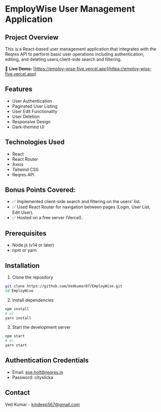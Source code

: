 # EmployWise User Management Application

## Project Overview
This is a React-based user management application that integrates with the Reqres API to perform basic user operations including authentication, editing, and deleting users,client-side search and filtering.

🔗 **Live Demo:** [https://employ-wise-five.vercel.app](https://employ-wise-five.vercel.app)

## Features
- User Authentication
- Paginated User Listing
- User Edit Functionality
- User Deletion
- Responsive Design
- Dark-themed UI

## Technologies Used
- React
- React Router
- Axios
- Tailwind CSS
- Reqres API

## Bonus Points Covered:
- ✅ Implemented client-side search and filtering on the users' list.
- ✅ Used React Router for navigation between pages (Login, User List, Edit User).
- ✅ Hosted on a free server (Vercel).

## Prerequisites
- Node.js (v14 or later)
- npm or yarn

## Installation

1. Clone the repository
```bash
git clone https://github.com/Vedkumar07/EmployWise.git
cd EmployWise
```

2. Install dependencies
```bash
npm install
# or
yarn install
```

3. Start the development server
```bash
npm start
# or
yarn start
```

## Authentication Credentials
- Email: eve.holt@reqres.in
- Password: cityslicka

## Contact
Ved Kumar - kmdeep567@gmail.com

